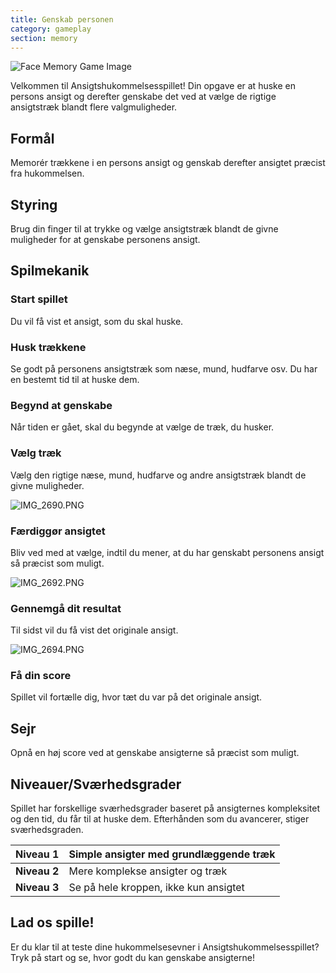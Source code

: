 ```yaml
---
title: Genskab personen
category: gameplay
section: memory
---
```

![Face Memory Game Image](https://help.studycat.com/hc/article_attachments/34824961331481)

Velkommen til Ansigtshukommelsesspillet! Din opgave er at huske en persons ansigt og derefter genskabe det ved at vælge de rigtige ansigtstræk blandt flere valgmuligheder.

## Formål

Memorér trækkene i en persons ansigt og genskab derefter ansigtet præcist fra hukommelsen.

## Styring

Brug din finger til at trykke og vælge ansigtstræk blandt de givne muligheder for at genskabe personens ansigt.

## Spilmekanik

### Start spillet

Du vil få vist et ansigt, som du skal huske.

### Husk trækkene

Se godt på personens ansigtstræk som næse, mund, hudfarve osv. Du har en bestemt tid til at huske dem.

### Begynd at genskabe

Når tiden er gået, skal du begynde at vælge de træk, du husker.

### Vælg træk

Vælg den rigtige næse, mund, hudfarve og andre ansigtstræk blandt de givne muligheder.

![IMG_2690.PNG](https://help.studycat.com/hc/article_attachments/34824961340697)

### Færdiggør ansigtet

Bliv ved med at vælge, indtil du mener, at du har genskabt personens ansigt så præcist som muligt.

![IMG_2692.PNG](https://help.studycat.com/hc/article_attachments/34824961345177)

### Gennemgå dit resultat

Til sidst vil du få vist det originale ansigt.

![IMG_2694.PNG](https://help.studycat.com/hc/article_attachments/34824961349017)

### Få din score

Spillet vil fortælle dig, hvor tæt du var på det originale ansigt.

## Sejr

Opnå en høj score ved at genskabe ansigterne så præcist som muligt.

## Niveauer/Sværhedsgrader

Spillet har forskellige sværhedsgrader baseret på ansigternes kompleksitet og den tid, du får til at huske dem. Efterhånden som du avancerer, stiger sværhedsgraden.

| **Niveau 1** | Simple ansigter med grundlæggende træk |
| --- | --- |
| **Niveau 2** | Mere komplekse ansigter og træk |
| **Niveau 3** | Se på hele kroppen, ikke kun ansigtet |

## Lad os spille!

Er du klar til at teste dine hukommelsesevner i Ansigtshukommelsesspillet? Tryk på start og se, hvor godt du kan genskabe ansigterne!